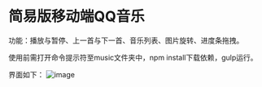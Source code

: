 # 简易版移动端QQ音乐

功能：播放与暂停、上一首与下一首、音乐列表、图片旋转、进度条拖拽。

使用前需打开命令提示符至music文件夹中，npm install下载依赖，gulp运行。

界面如下：
![image](https://github.com/githubcjx/qqMusicPlayer/blob/master/images/music.png)
